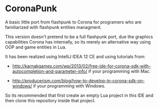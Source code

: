 CoronaPunk
==========

A basic little port from flashpunk to Corona for programers who are familiarized with flashpunk entities managment.

This version doesn't pretend to be a full flashpunk port, due the graphics capabilities Corona has internally,
so its merely an alternative way using OOP and game entities in Lua.

It has been realized using IntelliJ IDEA 12 CE and using tutorials from:

- http://karnakgames.com/wp/2013/02/free-ide-for-corona-sdk-with-autocompletion-and-parameter-info/ 
  if your programming with Mac.

- http://producerism.com/blog/how-to-develop-in-corona-sdk-on-windows/ 
  if your programming with Windows.

So its recommended that first create an empty Lua project in this IDE and then clone this repository inside that project.
